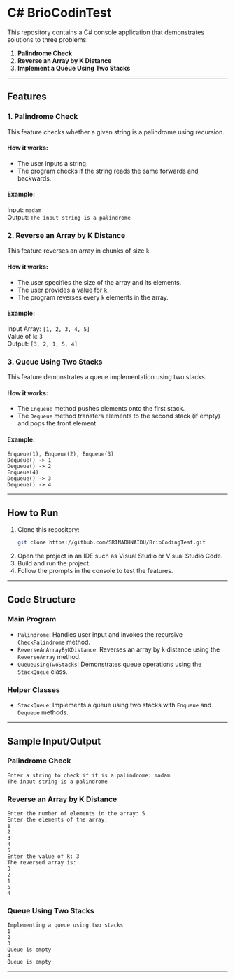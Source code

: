 # C# BrioCodinTest

This repository contains a C# console application that demonstrates solutions to three problems:

1. **Palindrome Check**
2. **Reverse an Array by K Distance**
3. **Implement a Queue Using Two Stacks**

---

## Features

### 1. Palindrome Check
This feature checks whether a given string is a palindrome using recursion.

#### How it works:
- The user inputs a string.
- The program checks if the string reads the same forwards and backwards.

#### Example:
Input: `madam`  
Output: `The input string is a palindrome`

### 2. Reverse an Array by K Distance
This feature reverses an array in chunks of size `k`.

#### How it works:
- The user specifies the size of the array and its elements.
- The user provides a value for `k`.
- The program reverses every `k` elements in the array.

#### Example:
Input Array: `[1, 2, 3, 4, 5]`  
Value of `k`: `3`  
Output: `[3, 2, 1, 5, 4]`

### 3. Queue Using Two Stacks
This feature demonstrates a queue implementation using two stacks.

#### How it works:
- The `Enqueue` method pushes elements onto the first stack.
- The `Dequeue` method transfers elements to the second stack (if empty) and pops the front element.

#### Example:
```
Enqueue(1), Enqueue(2), Enqueue(3)
Dequeue() -> 1
Dequeue() -> 2
Enqueue(4)
Dequeue() -> 3
Dequeue() -> 4
```

---

## How to Run

1. Clone this repository:
   ```bash
   git clone https://github.com/SRINADHNAIDU/BrioCodingTest.git
   ```
2. Open the project in an IDE such as Visual Studio or Visual Studio Code.
3. Build and run the project.
4. Follow the prompts in the console to test the features.

---

## Code Structure

### Main Program
- `Palindrome`: Handles user input and invokes the recursive `CheckPalindrome` method.
- `ReverseAnArrayByKDistance`: Reverses an array by `k` distance using the `ReverseArray` method.
- `QueueUsingTwoStacks`: Demonstrates queue operations using the `StackQueue` class.

### Helper Classes
- `StackQueue`: Implements a queue using two stacks with `Enqueue` and `Dequeue` methods.

---

## Sample Input/Output

### Palindrome Check
```
Enter a string to check if it is a palindrome: madam
The input string is a palindrome
```

### Reverse an Array by K Distance
```
Enter the number of elements in the array: 5
Enter the elements of the array: 
1
2
3
4
5
Enter the value of k: 3
The reversed array is: 
3
2
1
5
4
```

### Queue Using Two Stacks
```
Implementing a queue using two stacks
1
2
3
Queue is empty
4
Queue is empty
```

---


